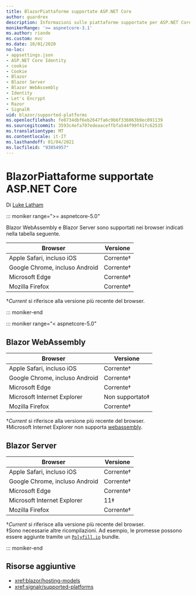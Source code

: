 ```yaml
---
title: BlazorPiattaforme supportate ASP.NET Core
author: guardrex
description: Informazioni sulle piattaforme supportate per ASP.NET Core Blazor .
monikerRange: '>= aspnetcore-3.1'
ms.author: riande
ms.custom: mvc
ms.date: 10/01/2020
no-loc:
- appsettings.json
- ASP.NET Core Identity
- cookie
- Cookie
- Blazor
- Blazor Server
- Blazor WebAssembly
- Identity
- Let's Encrypt
- Razor
- SignalR
uid: blazor/supported-platforms
ms.openlocfilehash: fe0734dbf6eb2647fa6c9b6f336063b9ec091139
ms.sourcegitcommit: 3593c4efa707edeaaceffbfa544f99f41fc62535
ms.translationtype: MT
ms.contentlocale: it-IT
ms.lasthandoff: 01/04/2021
ms.locfileid: "93054957"
---
```

# <a name="aspnet-core-no-locblazor-supported-platforms"></a>BlazorPiattaforme supportate ASP.NET Core

Di [Luke Latham](https://github.com/guardrex)

::: moniker range=">= aspnetcore-5.0"

Blazor WebAssembly e Blazor Server sono supportati nei browser indicati nella tabella seguente.

| Browser                          | Versione         |
| -------------------------------- | --------------- |
| Apple Safari, incluso iOS      | Corrente&dagger; |
| Google Chrome, incluso Android | Corrente&dagger; |
| Microsoft Edge                   | Corrente&dagger; |
| Mozilla Firefox                  | Corrente&dagger; |  

&dagger;*Current* si riferisce alla versione più recente del browser.  

::: moniker-end

::: moniker range="< aspnetcore-5.0"

## Blazor WebAssembly

| Browser                          | Versione               |
| -------------------------------- | --------------------- |
| Apple Safari, incluso iOS      | Corrente&dagger;       |
| Google Chrome, incluso Android | Corrente&dagger;       |
| Microsoft Edge                   | Corrente&dagger;       |
| Microsoft Internet Explorer      | Non supportato&Dagger; |
| Mozilla Firefox                  | Corrente&dagger;       |  

&dagger;*Current* si riferisce alla versione più recente del browser.  
&Dagger;Microsoft Internet Explorer non supporta [webassembly](https://webassembly.org).

## Blazor Server

| Browser                          | Versione         |
| -------------------------------- | --------------- |
| Apple Safari, incluso iOS      | Corrente&dagger; |
| Google Chrome, incluso Android | Corrente&dagger; |
| Microsoft Edge                   | Corrente&dagger; |
| Microsoft Internet Explorer      | 11&Dagger;      |
| Mozilla Firefox                  | Corrente&dagger; |

&dagger;*Current* si riferisce alla versione più recente del browser.  
&Dagger;Sono necessarie altre ricompilazioni. Ad esempio, le promesse possono essere aggiunte tramite un [`Polyfill.io`](https://polyfill.io/v3/) bundle.

::: moniker-end

## <a name="additional-resources"></a>Risorse aggiuntive

* <xref:blazor/hosting-models>
* <xref:signalr/supported-platforms>
